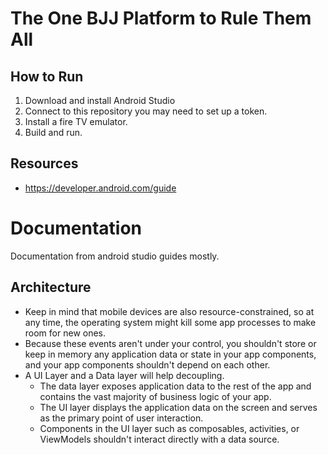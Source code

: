 # The One BJJ Platform to Rule Them All

## How to Run
1. Download and install Android Studio
2. Connect to this repository you may need to set up a token. 
3. Install a fire TV emulator. 
4. Build and run. 


## Resources
 - https://developer.android.com/guide

# Documentation 
Documentation from android studio guides mostly. 

## Architecture 
- Keep in mind that mobile devices are also resource-constrained, so at any time, the operating system might kill some app processes to make room for new ones.
- Because these events aren't under your control, you shouldn't store or keep in memory any application data or state in your app components, and your app components shouldn't depend on each other.
- A UI Layer and a Data layer will help decoupling. 
  - The data layer exposes application data to the rest of the app and contains the vast majority of business logic of your app.
  - The UI layer displays the application data on the screen and serves as the primary point of user interaction.
  - Components in the UI layer such as composables, activities, or ViewModels shouldn't interact directly with a data source.